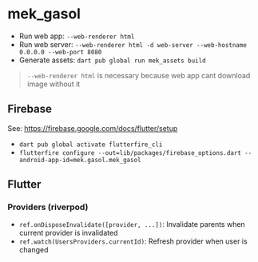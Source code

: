 # mek_gasol

- Run web app: `--web-renderer html`
- Run web server: `--web-renderer html -d web-server --web-hostname 0.0.0.0 --web-port 8080`
- Generate assets: `dart pub global run mek_assets build`

> `--web-renderer html` is necessary because web app cant download image without it

## Firebase

See: https://firebase.google.com/docs/flutter/setup

- `dart pub global activate flutterfire_cli`
- `flutterfire configure --out=lib/packages/firebase_options.dart --android-app-id=mek.gasol.mek_gasol`

## Flutter

### Providers (riverpod)

- `ref.onDisposeInvalidate([provider, ...])`: Invalidate parents when current provider is invalidated
- `ref.watch(UsersProviders.currentId)`: Refresh provider when user is changed 
